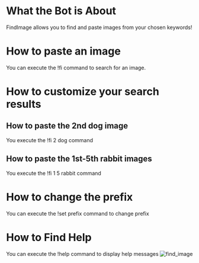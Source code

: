 # What the Bot is About
FindImage allows you to find and paste images from your chosen keywords!

# How to paste an image
You can execute the !fi <keyword> command to search for an image.

# How to customize your search results

## How to paste the 2nd dog image
You execute the !fi 2 dog command

## How to paste the 1st-5th rabbit images

You execute the !fi 1 5 rabbit command

# How to change the prefix

You can execute the !set prefix <prefix> command to change prefix

# How to Find Help

You can execute the !help command to display help messages
![find_image](https://raw.githubusercontent.com/wiki/akomekagome/FindImage/images/findImage.gif)
